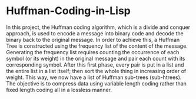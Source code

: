 # Huffman-Coding-in-Lisp

In this project, the Huffman coding algorithm, which is a divide and conquer approach, is used to encode a message into binary code and decode the binary back to the original message. In order to achieve this, a Huffman Tree is constructed using the frequency list of the content of the message. Generating the frequency list requires counting the occurrence of each symbol (or its weight) in the original message and pair each count with its corresponding symbol. After this first phase, every pair is put in a list and the entire list in a list itself; then sort the whole thing in increasing order of weight. This way, we now have a list of Huffman sub-trees (sub-htrees). The objective is to compress data using variable length coding rather than fixed length coding all in a lossless manner.
